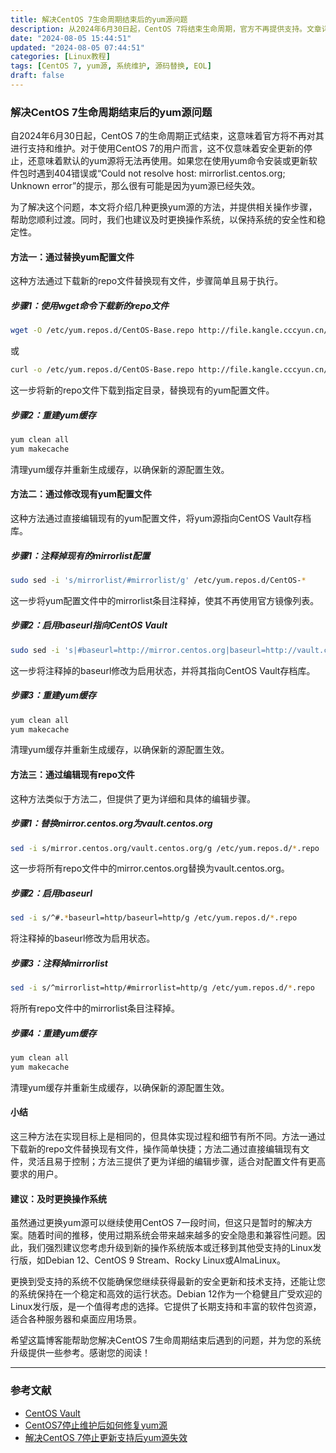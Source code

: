 ```yaml
---
title: 解决CentOS 7生命周期结束后的yum源问题
description: 从2024年6月30日起，CentOS 7将结束生命周期，官方不再提供支持。文章详述更换yum源的方法，以解决yum命令报错和无法使用问题。介绍的方法包括通过替换yum配置文件、修改现有配置指向CentOS Vault库和编辑现有repo文件。文章强调尽管换源是临时方案，但建议尽早更换到新系统，以保障安全和系统性能。
date: "2024-08-05 15:44:51"
updated: "2024-08-05 07:44:51"
categories: [Linux教程]
tags: [CentOS 7, yum源, 系统维护, 源码替换, EOL]
draft: false
---
```


### 解决CentOS 7生命周期结束后的yum源问题

自2024年6月30日起，CentOS 7的生命周期正式结束，这意味着官方将不再对其进行支持和维护。对于使用CentOS 7的用户而言，这不仅意味着安全更新的停止，还意味着默认的yum源将无法再使用。如果您在使用yum命令安装或更新软件包时遇到404错误或“Could not resolve host: mirrorlist.centos.org; Unknown error”的提示，那么很有可能是因为yum源已经失效。

为了解决这个问题，本文将介绍几种更换yum源的方法，并提供相关操作步骤，帮助您顺利过渡。同时，我们也建议及时更换操作系统，以保持系统的安全性和稳定性。

#### 方法一：通过替换yum配置文件

这种方法通过下载新的repo文件替换现有文件，步骤简单且易于执行。

##### 步骤1：使用wget命令下载新的repo文件

```bash
wget -O /etc/yum.repos.d/CentOS-Base.repo http://file.kangle.cccyun.cn/repo/Centos-7.repo
```
或



```bash
curl -o /etc/yum.repos.d/CentOS-Base.repo http://file.kangle.cccyun.cn/repo/Centos-7.repo
```
这一步将新的repo文件下载到指定目录，替换现有的yum配置文件。

##### 步骤2：重建yum缓存

```bash
yum clean all
yum makecache
```
清理yum缓存并重新生成缓存，以确保新的源配置生效。

#### 方法二：通过修改现有yum配置文件

这种方法通过直接编辑现有的yum配置文件，将yum源指向CentOS Vault存档库。

##### 步骤1：注释掉现有的mirrorlist配置

```bash
sudo sed -i 's/mirrorlist/#mirrorlist/g' /etc/yum.repos.d/CentOS-*
```
这一步将yum配置文件中的mirrorlist条目注释掉，使其不再使用官方镜像列表。

##### 步骤2：启用baseurl指向CentOS Vault

```bash
sudo sed -i 's|#baseurl=http://mirror.centos.org|baseurl=http://vault.centos.org|g' /etc/yum.repos.d/CentOS-*
```
这一步将注释掉的baseurl修改为启用状态，并将其指向CentOS Vault存档库。

##### 步骤3：重建yum缓存

```bash
yum clean all
yum makecache
```
清理yum缓存并重新生成缓存，以确保新的源配置生效。

#### 方法三：通过编辑现有repo文件

这种方法类似于方法二，但提供了更为详细和具体的编辑步骤。

##### 步骤1：替换mirror.centos.org为vault.centos.org

```bash
sed -i s/mirror.centos.org/vault.centos.org/g /etc/yum.repos.d/*.repo
```
这一步将所有repo文件中的mirror.centos.org替换为vault.centos.org。

##### 步骤2：启用baseurl

```bash
sed -i s/^#.*baseurl=http/baseurl=http/g /etc/yum.repos.d/*.repo
```
将注释掉的baseurl修改为启用状态。

##### 步骤3：注释掉mirrorlist

```bash
sed -i s/^mirrorlist=http/#mirrorlist=http/g /etc/yum.repos.d/*.repo
```
将所有repo文件中的mirrorlist条目注释掉。

##### 步骤4：重建yum缓存

```bash
yum clean all
yum makecache
```
清理yum缓存并重新生成缓存，以确保新的源配置生效。

#### 小结

这三种方法在实现目标上是相同的，但具体实现过程和细节有所不同。方法一通过下载新的repo文件替换现有文件，操作简单快捷；方法二通过直接编辑现有文件，灵活且易于控制；方法三提供了更为详细的编辑步骤，适合对配置文件有更高要求的用户。

#### 建议：及时更换操作系统

虽然通过更换yum源可以继续使用CentOS 7一段时间，但这只是暂时的解决方案。随着时间的推移，使用过期系统会带来越来越多的安全隐患和兼容性问题。因此，我们强烈建议您考虑升级到新的操作系统版本或迁移到其他受支持的Linux发行版，如Debian 12、CentOS 9 Stream、Rocky Linux或AlmaLinux。

更换到受支持的系统不仅能确保您继续获得最新的安全更新和技术支持，还能让您的系统保持在一个稳定和高效的运行状态。Debian 12作为一个稳健且广受欢迎的Linux发行版，是一个值得考虑的选择。它提供了长期支持和丰富的软件包资源，适合各种服务器和桌面应用场景。

希望这篇博客能帮助您解决CentOS 7生命周期结束后遇到的问题，并为您的系统升级提供一些参考。感谢您的阅读！

---

### 参考文献

- [CentOS Vault](http://vault.centos.org/)
- [CentOS7停止维护后如何修复yum源](https://bbs.naixi.net/forum.php?mod=viewthread&tid=35&highlight=centos)
- [解决CentOS 7停止更新支持后yum源失效](https://blog.cccyun.cn/post-530.html)

